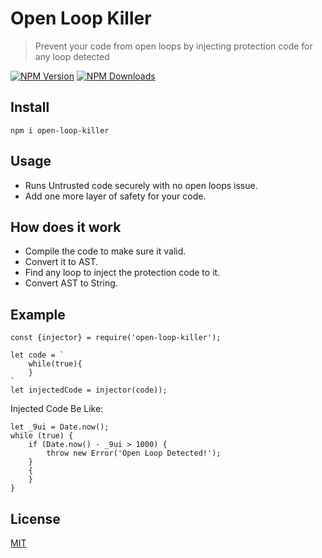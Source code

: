 # Open Loop Killer

> Prevent your code from open loops by injecting protection code for any loop detected

[![NPM Version][npm-image]][npm-url]
[![NPM Downloads][downloads-image]][downloads-url]

## Install

```
npm i open-loop-killer
```

## Usage

- Runs Untrusted code securely with no open loops issue.
- Add one more layer of safety for your code.


## How does it work

- Compile the code to make sure it valid.
- Convert it to AST.
- Find any loop to inject the protection code to it.
- Convert AST to String.


## Example 
```
const {injector} = require('open-loop-killer');

let code = `
    while(true){
    }
`
let injectedCode = injector(code));

```

Injected Code Be Like: 
```
let _9ui = Date.now();
while (true) {
    if (Date.now() - _9ui > 1000) {
        throw new Error('Open Loop Detected!');
    }
    {
    }
}

```



## License

[MIT](./LICENSE)

[npm-image]: https://img.shields.io/npm/v/open-loop-killer.svg
[npm-url]: https://www.npmjs.com/package/open-loop-killer

[downloads-image]: https://img.shields.io/npm/dm/open-loop-killer.svg?style=flat-square
[downloads-url]: https://www.npmjs.com/package/open-loop-killer

